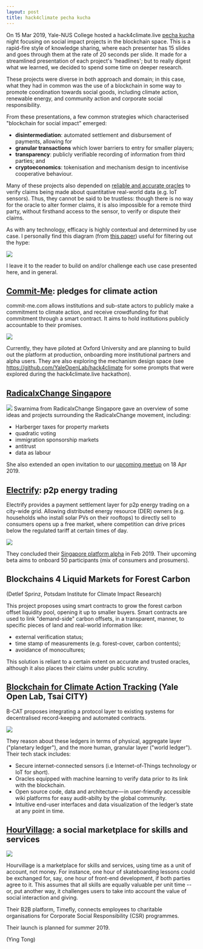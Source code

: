 ```yaml
---
layout: post
title: hack4climate pecha kucha
---
```


On 15 Mar 2019, Yale-NUS College hosted a hack4climate.live [pecha kucha](https://en.wikipedia.org/wiki/PechaKucha) night focusing on social impact projects in the blockchain space. This is a rapid-fire style of knowledge sharing, where each presenter has 15 slides and goes through them at the rate of 20 seconds per slide. It made for a streamlined presentation of each project's 'headlines'; but to really digest what we learned, we decided to spend some time on deeper research. 

These projects were diverse in both approach and domain; in this case, what they had in common was the use of a blockchain in some way to promote coordination towards social goods, including climate action, renewable energy, and community action and corporate social responsibility. 

From these presentations, a few common strategies which characterised "blockchain for social impact" emerged:
- **disintermediation**: automated settlement and disbursement of payments, allowing for 
- **granular transactions** which lower barriers to entry for smaller players; 
- **transparency**: publicly verifiable recording of information from third parties; and
- **cryptoeconomics**: tokenisation and mechanism design to incentivise cooperative behaviour.

Many of these projects also depended on [reliable and accurate oracles](https://medium.com/@jesus_notchrist/blockchain-oracles-af3b216bed6b) to verify claims being made about quantitative real-world data (e.g. IoT sensors). Thus, they cannot be said to be trustless: though there is no way for the oracle to alter former claims, it is also impossible for a remote third party, without firsthand access to the sensor, to verify or dispute their claims.

As with any technology, efficacy is highly contextual and determined by use case. I personally find this diagram (from [this paper](https://eprint.iacr.org/2017/375.pdf)) useful for filtering out the hype:

![](https://i.imgur.com/67fKAtC.png)

I leave it to the reader to build on and/or challenge each use case presented here, and in general. 



## [Commit-Me](commit-me.com): pledges for climate action
commit-me.com allows institutions and sub-state actors to publicly make a commitment to climate action, and receive crowdfunding for that commitment through a smart contract. It aims to hold institutions publicly accountable to their promises. 

![](https://i.imgur.com/7wPqKH4.png)

Currently, they have piloted at Oxford University and are planning to build out the platform at production, onboarding more institutional partners and alpha users. They are also exploring the mechanism design space (see https://github.com/YaleOpenLab/hack4climate for some prompts that were explored during the hack4climate.live hackathon).

## [RadicalxChange Singapore](radxchangesg.github.io)
![](https://i.imgur.com/gz1B1jP.jpg)
Swarnima from RadicalxChange Singapore gave an overview of some ideas and projects surrounding the RadicalxChange movement, including:
- Harberger taxes for property markets
- quadratic voting
- immigration sponsorship markets
- antitrust
- data as labour

She also extended an open invitation to our [upcoming meetup](https://www.meetup.com/RadicalxChange-Singapore/events/259425910/) on 18 Apr 2019. 

## [Electrify](https://electrify.asia/): p2p energy trading
Electrify provides a payment settlement layer for p2p energy trading on a city-wide grid. Allowing distributed energy resource (DER) owners (e.g. households who install solar PVs on their rooftops) to directly sell to consumers opens up a free market, where competition can drive prices below the regulated tariff at certain times of day. 

![](https://i.imgur.com/YCAIO3J.png)

They concluded their [Singapore platform alpha](https://electrify.asia/2019/03/15/get-to-know-synergy-alpha/) in Feb 2019. Their upcoming beta aims to onboard 50 participants (mix of consumers and prosumers).

## Blockchains 4 Liquid Markets for Forest Carbon 
(Detlef Sprinz, Potsdam Institute for Climate Impact Research)

This project proposes using smart contracts to grow the forest carbon offset liquidity pool,  opening it up to smaller buyers. Smart contracts are used to link "demand-side" carbon offsets, in a transparent, manner, to specific pieces of land and real-world information like:
- external verification status;
- time stamp of measurements (e.g. forest-cover, carbon contents);
- avoidance of monocultures;

This solution is reliant to a certain extent on accurate and trusted oracles, although it also places their claims under public scrutiny. 

## [Blockchain for Climate Action Tracking](https://medium.com/on-blockchain-and-climate-accounting/the-blockchain-and-climate-intersection-a-primer-3a75f0150b5a) (Yale Open Lab, Tsai CITY) 
B-CAT proposes integrating a protocol layer to existing systems for decentralised record-keeping and automated contracts.

![](https://i.imgur.com/J7uKMOV.png)

They reason about these ledgers in terms of physical, aggregate layer ("planetary ledger"), and the more human, granular layer ("world ledger"). Their tech stack includes: 
- Secure internet-connected sensors (i.e Internet-of-Things technology or IoT for short).
- Oracles equipped with machine learning to verify data prior to its link with the blockchain.
- Open source code, data and architecture — in user-friendly accessible wiki platforms for easy audit-abilty by the global community.
- Intuitive end-user interfaces and data visualization of the ledger’s state at any point in time.

 
## [HourVillage](https://hourvillage.com/): a social marketplace for skills and services

![](https://i.imgur.com/lKgiOMu.png)


Hourvillage is a marketplace for skills and services, using time as a unit of account, not money. For instance, one hour of skateboarding lessons could be exchanged for, say, one hour of front-end development, if both parties agree to it. This assumes that all skills are equally valuable per unit time -- or, put another way, it challenges users to take into account the value of social interaction and giving. 

Their B2B platform, Timefly, connects employees to charitable organisations for Corporate Social Responsibility (CSR) programmes. 

Their launch is planned for summer 2019. 

(Ying Tong)
